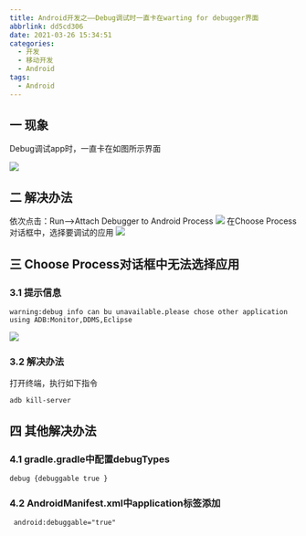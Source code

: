 ```yaml
---
title: Android开发之——Debug调试时一直卡在warting for debugger界面
abbrlink: dd5cd306
date: 2021-03-26 15:34:51
categories:
  - 开发
  - 移动开发
  - Android
tags:
  - Android
---
```


## 一 现象

Debug调试app时，一直卡在如图所示界面

![][1]

<!--more-->
## 二 解决办法

依次点击：Run——>Attach Debugger to Android Process
![][2]
在Choose Process对话框中，选择要调试的应用
![][3]

## 三 Choose Process对话框中无法选择应用
### 3.1 提示信息

```
warning:debug info can bu unavailable.please chose other application using ADB:Monitor,DDMS,Eclipse
```
![][4]

### 3.2 解决办法

打开终端，执行如下指令

```
adb kill-server
```
## 四 其他解决办法

### 4.1 gradle.gradle中配置debugTypes

```
debug {debuggable true }
```

### 4.2 AndroidManifest.xml中application标签添加

```
 android:debuggable="true"
```

[1]:https://cdn.jsdelivr.net/gh/PGzxc/CDN@master/blog-android/android-debug-waiting.png
[2]:https://cdn.jsdelivr.net/gh/PGzxc/CDN@master/blog-android/android-debug-run-attach-debugger.png
[3]:https://cdn.jsdelivr.net/gh/PGzxc/CDN@master/blog-android/android-debug-choose-process.png
[4]:https://cdn.jsdelivr.net/gh/PGzxc/CDN@master/blog-android/android-debug-process-warning.png
